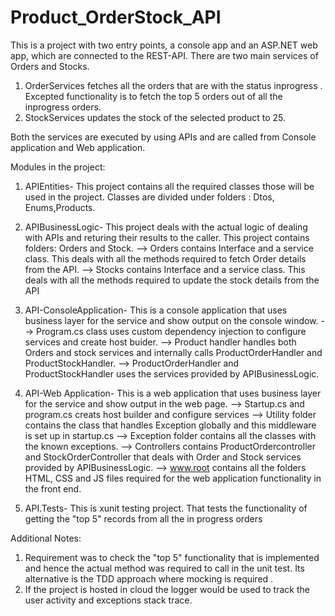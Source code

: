# Product_OrderStock_API
This is a project with two entry points, a console app and an ASP.NET web app, which are connected to the REST-API. There are two main services of Orders and Stocks.

1. OrderServices fetches all the orders that are with the status inprogress . Excepted functionality is to fetch the top 5 orders out of all the inprogress orders.
2. StockServices updates the stock of the selected product to 25.

Both the services are executed by using APIs and are called from Console application and Web application. 

Modules in the project:

1. APIEntities- This project contains all the required classes those will be used in the project. Classes are divided under folders : Dtos, Enums,Products.
 
2. APIBusinessLogic- This project deals with the actual logic of dealing with APIs and returing their results to the caller.
This project contains folders: Orders and Stock.
--> Orders contains Interface and a service class. This deals with all the methods required to fetch Order details from the API.
--> Stocks contains Interface and a service class. This deals with all the methods required to update the stock details from the API

3. API-ConsoleApplication- This is a console application that uses business layer for the service and show output on the console window.
--> Program.cs class uses custom dependency injection to configure services and create host buider.
--> Product handler handles both Orders and stock services and internally calls ProductOrderHandler and ProductStockHandler.
--> ProductOrderHandler and ProductStockHandler uses the services provided by APIBusinessLogic.

4. API-Web Application- This is a web application that uses business layer for the service and show output in the web page. 
--> Startup.cs and program.cs creats host builder and configure services
--> Utility folder contains the class that handles Exception globally and this middleware is set up in startup.cs
--> Exception folder contains all the classes with the known exceptions.
--> Controllers contains ProductOrdercontroller and StockOrderController that deals with Order and Stock services  provided by APIBusinessLogic. 
--> www.root contains all the folders HTML, CSS and JS files required for the web application functionality in the front end.

5. API.Tests- This is xunit testing project. That tests the functionality of getting the "top 5" records from all the in progress orders

Additional Notes:

1. Requirement was to check the "top 5" functionality that is implemented and hence the actual method was required to call in the unit test. Its alternative is the TDD
  approach where mocking is required  .
2. If the project is hosted in cloud the logger would be used to track the user activity and exceptions stack trace.

 





